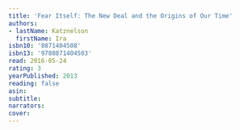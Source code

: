 ```yaml
---
title: 'Fear Itself: The New Deal and the Origins of Our Time'
authors:
- lastName: Katznelson
  firstName: Ira
isbn10: '0871404508'
isbn13: '9780871404503'
read: 2016-05-24
rating: 3
yearPublished: 2013
reading: false
asin:
subtitle:
narrators:
cover:
---
```

